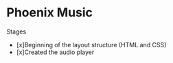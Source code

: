 # Phoenix Music

Stages
- [x]Beginning of the layout structure (HTML and CSS)
- [x]Created the audio player